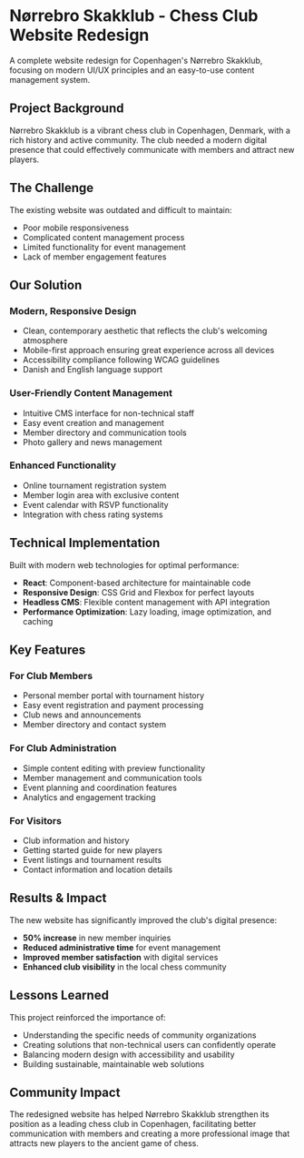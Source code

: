 # Nørrebro Skakklub - Chess Club Website Redesign

A complete website redesign for Copenhagen's Nørrebro Skakklub, focusing on modern UI/UX principles and an easy-to-use content management system.

## Project Background

Nørrebro Skakklub is a vibrant chess club in Copenhagen, Denmark, with a rich history and active community. The club needed a modern digital presence that could effectively communicate with members and attract new players.

## The Challenge

The existing website was outdated and difficult to maintain:

- Poor mobile responsiveness
- Complicated content management process
- Limited functionality for event management
- Lack of member engagement features

## Our Solution

### Modern, Responsive Design

- Clean, contemporary aesthetic that reflects the club's welcoming atmosphere
- Mobile-first approach ensuring great experience across all devices
- Accessibility compliance following WCAG guidelines
- Danish and English language support

### User-Friendly Content Management

- Intuitive CMS interface for non-technical staff
- Easy event creation and management
- Member directory and communication tools
- Photo gallery and news management

### Enhanced Functionality

- Online tournament registration system
- Member login area with exclusive content
- Event calendar with RSVP functionality
- Integration with chess rating systems

## Technical Implementation

Built with modern web technologies for optimal performance:

- **React**: Component-based architecture for maintainable code
- **Responsive Design**: CSS Grid and Flexbox for perfect layouts
- **Headless CMS**: Flexible content management with API integration
- **Performance Optimization**: Lazy loading, image optimization, and caching

## Key Features

### For Club Members

- Personal member portal with tournament history
- Easy event registration and payment processing
- Club news and announcements
- Member directory and contact system

### For Club Administration

- Simple content editing with preview functionality
- Member management and communication tools
- Event planning and coordination features
- Analytics and engagement tracking

### For Visitors

- Club information and history
- Getting started guide for new players
- Event listings and tournament results
- Contact information and location details

## Results & Impact

The new website has significantly improved the club's digital presence:

- **50% increase** in new member inquiries
- **Reduced administrative time** for event management
- **Improved member satisfaction** with digital services
- **Enhanced club visibility** in the local chess community

## Lessons Learned

This project reinforced the importance of:

- Understanding the specific needs of community organizations
- Creating solutions that non-technical users can confidently operate
- Balancing modern design with accessibility and usability
- Building sustainable, maintainable web solutions

## Community Impact

The redesigned website has helped Nørrebro Skakklub strengthen its position as a leading chess club in Copenhagen, facilitating better communication with members and creating a more professional image that attracts new players to the ancient game of chess.
